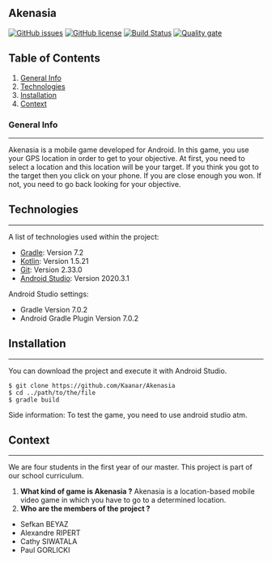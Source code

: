 ## Akenasia
[![GitHub issues](https://img.shields.io/github/issues/Kaanar/Akenasia)](https://github.com/Kaanar/Akenasia/issues)
[![GitHub license](https://img.shields.io/github/license/Kaanar/Akenasia)](https://github.com/Kaanar/Akenasia/blob/master/LICENSE)
[![Build Status](https://app.travis-ci.com/Kaanar/Akenasia.svg?branch=develop)](https://app.travis-ci.com/Kaanar/Akenasia)
[![Quality gate](https://sonarcloud.io/api/project_badges/quality_gate?project=Kaanar_Akenasia)](https://sonarcloud.io/dashboard?id=Kaanar_Akenasia)
## Table of Contents
1. [General Info](#general-info)
2. [Technologies](#technologies)
3. [Installation](#installation)
4. [Context](#context)
### General Info
***
Akenasia is a mobile game developed for Android. In this game, you use your GPS location in order to get to your objective. At first, you need to select a location and this location will be your target. If you think you got to the target then you click on your phone. If you are close enough you won. If not, you need to go back looking for your objective.    

## Technologies
***
A list of technologies used within the project:
* [Gradle](https://gradle.org/): Version 7.2 
* [Kotlin](https://kotlinlang.org/): Version 1.5.21
* [Git](https://git-scm.com/): Version 2.33.0
* [Android Studio](https://developer.android.com/studio): Version 2020.3.1

Android Studio settings:
* Gradle Version 7.0.2
* Android Gradle Plugin Version 7.0.2

## Installation
***
You can download the project and execute it with Android Studio. 
```
$ git clone https://github.com/Kaanar/Akenasia
$ cd ../path/to/the/file
$ gradle build
```
Side information: To test the game, you need to use android studio atm.

## Context
***
We are four students in the first year of our master. This project is part of our school curriculum.


1. **What kind of game is Akenasia ?**
Akenasia is a location-based mobile video game in which you have to go to a determined location.
2. __Who are the members of the project ?__ 

* Sefkan BEYAZ
* Alexandre RIPERT
* Cathy SIWATALA
* Paul GORLICKI

